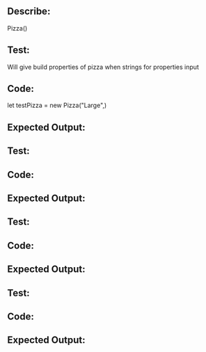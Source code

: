 ## Describe: 
Pizza()
## Test:
Will give build properties of pizza when strings for properties input
## Code:
let testPizza = new Pizza("Large",)
## Expected Output:

## Test:
## Code:
## Expected Output:

## Test:
## Code:
## Expected Output:

## Test:
## Code:
## Expected Output:


